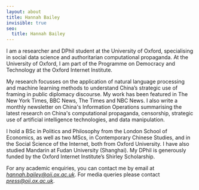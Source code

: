 ```yaml
---
layout: about
title: Hannah Bailey
invisible: true
seo:
  title: Hannah Bailey
---
```


I am a researcher and DPhil student at the University of Oxford, specialising in social data science and authoritarian computational propaganda. At the University of Oxford, I am part of the Programme on Democracy and Technology at the Oxford Internet Institute. 

My research focusses on the application of natural language processing and machine learning methods to understand China’s strategic use of framing in public diplomacy discourse. My work has been featured in The New York Times, BBC News, The Times and NBC News. I also write a monthly newsletter on China's Information Operations summarising the latest research on China's computational propaganda, censorship, strategic use of artificial intelligence technologies, and data manipulation.

I hold a BSc in Politics and Philosophy from the London School of Economics, as well as two MScs, in Contemporary Chinese Studies, and in the Social Science of the Internet, both from Oxford University. I have also studied Mandarin at Fudan University (Shanghai). My DPhil is generously funded by the Oxford Internet Institute’s Shirley Scholarship.

For any academic enquiries, you can contact me by email at *hannah.bailey@oii.ox.ac.uk*. For media queries please contact *press@oii.ox.ac.uk*.


